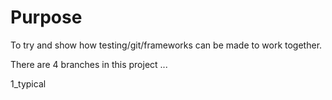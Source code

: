 # Purpose

To try and show how testing/git/frameworks can be made to work together.

There are 4 branches in this project ...

   1_typical 



